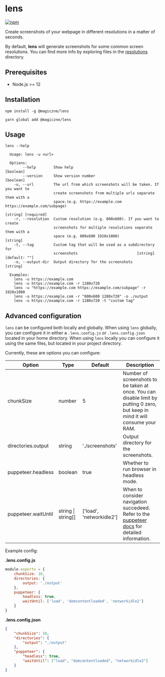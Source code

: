 # lens
[![npm](https://img.shields.io/badge/dynamic/json?color=blue&label=npm&query=version&style=flat-square&url=https%3A%2F%2Fraw.githubusercontent.com%2FMagiczne%2Flens%2Fmaster%2Fpackage.json)](https://www.npmjs.com/package/@magiczne/lens)

Create screenshots of your webpage in different resolutions in a matter of seconds.

By default, **lens** will generate screenshots for some common screen resolutions.
You can find more info by exploring files in the [resolutions](https://github.com/Magiczne/lens/tree/master/src/resolutions) directory.

## Prerequisites
- Node.js >= 12

## Installation

```
npm install -g @magiczne/lens
```

```
yarn global add @magiczne/lens
```

## Usage

```
lens --help

  Usage: lens -u <url>
  
  Options:
        --help        Show help                                          [boolean]
        --version     Show version number                                [boolean]
    -u, --url         The url from which screenshots will be taken. If you want to
                      create screenshots from multiple urls separate them with a
                      space.(e.g. https://example.com https://example.com/subpage)
                                                               [string] [required]
    -r, --resolution  Custom resolution (e.g. 800x600). If you want to create
                      screenshots for multiple resolutions separate them with a
                      space (e.g. 800x600 1920x1080)                      [string]
    -t, --tag         Custom tag that will be used as a subdirectory for 
                      screenshots                           [string] [default: ""]
    -o, --output-dir  Output directory for the screenshots                [string]
                      
  Examples:
    lens -u https://example.com
    lens -u https://example.com -r 1280x720
    lens -u "https://example.com https://example.com/subpage" -r 1920x1080
    lens -u https://example.com -r "800x600 1280x720" -o ./output
    lens -u https://example.com -r 1280x720 -t "custom tag"
```

## Advanced configuration

```lens``` can be configured both locally and globally. When using ```lens``` globally, you can
configure it in either a ```.lens.config.js``` or ```.lens.config.json``` located in your home directory.
When using ```lens``` locally you can configure it using the same files, but located in your project directory.

Currently, these are options you can configure:

| Option              | Type               | Default                  | Description                              |
|---------------------|--------------------|--------------------------|------------------------------------------|
| chunkSize           | number             | 5                        | Number of screenshots to be taken at once. You can disable limit by putting 0 zero, but keep in mind it will consume your RAM. |
| directories.output  | string             | './screenshots'          | Output directory for the screenshots.    |
| puppeteer.headless  | boolean            | true                     | Whether to run browser in headless mode. |
| puppeteer.waitUntil | string \| string[] | ['load', 'networkidle2'] | When to consider navigation succedeed. Refer to the [puppeteer docs](https://github.com/puppeteer/puppeteer/blob/v5.3.0/docs/api.md#pagegotourl-options) for detailed information. |

Example config:

**.lens.config.js**
```javascript
module.exports = {
    chunkSize: 10,
    directories: {
        output: './output'
    },
    puppeteer: {
        headless: true,
        waitUntil: ['load', 'domcontentloaded', 'networkidle2']
    }
}
```

**.lens.config.json**
```json
{
    "chunkSize": 10,
    "directories": {
        "output": "./output"
    },
    "puppeteer": {
        "headless": true,
        "waitUntil": ["load", "domcontentloaded", "networkidle2"]
    }
}
```

